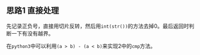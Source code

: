 ## 思路1 直接处理

先记录正负号，直接用切片反转，然后用`int(str())`的方法去掉0。最后返回时判断一下有没有越界。

在`python3`中可以利用`(a > b) - (a < b)`来实现2中的`cmp`方法。